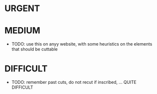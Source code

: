 
# URGENT

# MEDIUM
- TODO: use this on anyy website, with some heuristics on the elements that should be cuttable

# DIFFICULT
- TODO: remember past cuts, do not recut if inscribed, ... QUITE DIFFICULT

